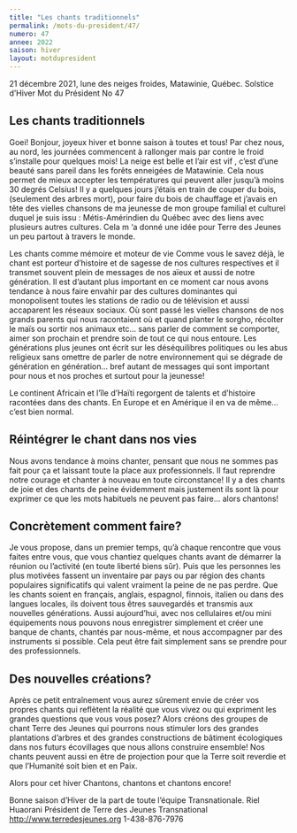 ```yaml
---
title: "Les chants traditionnels"
permalink: /mots-du-president/47/
numero: 47
annee: 2022
saison: hiver
layout: motdupresident
---
```

21 décembre 2021, lune des neiges froides, Matawinie, Québec.
Solstice d’Hiver
Mot du Président No 47

Les chants traditionnels
-----

Goei! Bonjour, joyeux hiver et bonne saison à toutes et tous!
Par chez nous, au nord, les journées commencent à rallonger mais par contre
le froid s’installe pour quelques mois! La neige est belle et l’air est
vif , c’est d’une beauté sans pareil dans les forêts enneigées de
Matawinie. Cela nous permet de mieux accepter les températures qui peuvent
aller jusqu’à moins 30 degrés Celsius!
Il y a quelques jours j’étais en train de couper du bois, (seulement des
arbres mort), pour faire du bois de chauffage et j’avais en tête des
vielles chansons de ma jeunesse de mon groupe familial et culturel duquel je
suis issu : Métis-Amérindien du Québec avec des liens avec plusieurs
autres cultures. Cela m ‘a donné une idée pour Terre des Jeunes un peu
partout à travers le monde.

Les chants comme mémoire et moteur de vie
Comme vous le savez déjà, le chant est porteur d’histoire et de sagesse
de nos cultures respectives et il transmet souvent plein de messages de nos
aïeux et aussi de notre génération. Il est d’autant plus important en ce
moment car nous avons tendance à nous faire envahir par des cultures
dominantes qui monopolisent toutes les stations de radio ou de télévision
et aussi accaparent les réseaux sociaux. Où sont passé les vielles
chansons de nos grands parents qui nous racontaient où et quand planter le
sorgho, récolter le maïs ou sortir nos animaux etc… sans parler de
comment se comporter, aimer son prochain et prendre soin de tout ce qui nous
entoure. Les générations plus jeunes ont écrit sur les déséquilibres
politiques ou les abus religieux sans omettre de parler de notre
environnement qui se dégrade de génération en génération… bref autant
de messages qui sont important pour nous et nos proches et surtout pour la
jeunesse!

Le continent Africain et l’île d’Haïti regorgent de talents et
d’histoire racontées dans des chants. En Europe et en Amérique il en va
de même… c’est bien normal.

Réintégrer le chant dans nos vies
-----

Nous avons tendance à moins chanter, pensant que nous ne sommes pas fait
pour ça et laissant toute la place aux professionnels. Il faut reprendre
notre courage et chanter à nouveau en toute circonstance! Il y a des chants
de joie et des chants de peine évidemment mais justement ils sont là pour
exprimer ce que les mots habituels ne peuvent pas faire… alors chantons!

Concrètement comment faire?
-----

Je vous propose, dans un premier temps, qu’à chaque rencontre que vous
faites entre vous, que vous chantiez quelques chants avant de démarrer la
réunion ou l’activité (en toute liberté biens sûr). Puis que les
personnes les plus motivées fassent un inventaire par pays ou par région
des chants populaires significatifs qui valent vraiment la peine de ne pas
perdre. Que les chants soient en français, anglais, espagnol, finnois,
italien ou dans des langues locales, ils doivent tous êtres sauvegardés et
transmis aux nouvelles générations.
Aussi aujourd’hui, avec nos cellulaires et/ou mini équipements nous
pouvons nous enregistrer simplement et créer une banque de chants, chantés
par nous-même, et nous accompagner par des instruments si possible. Cela
peut être fait simplement sans se prendre pour des professionnels.

Des nouvelles créations?
-----

Après ce petit entraînement vous aurez sûrement envie de créer vos
propres chants qui reflètent la réalité que vous vivez ou qui expriment
les grandes questions que vous vous posez? Alors créons des groupes de chant
Terre des Jeunes qui pourrons nous stimuler lors des grandes plantations
d’arbres et des grandes constructions de bâtiment écologiques dans nos
futurs écovillages que nous allons construire ensemble! Nos chants peuvent
aussi en être de projection pour que la Terre soit reverdie et que
l’Humanité soit bien et en Paix.

Alors pour cet hiver Chantons, chantons et chantons encore!

Bonne saison d’Hiver de la part de toute l’équipe Transnationale.
Riel Huaorani
Président de Terre des Jeunes Transnational
http://www.terredesjeunes.org
1-438-876-7976
